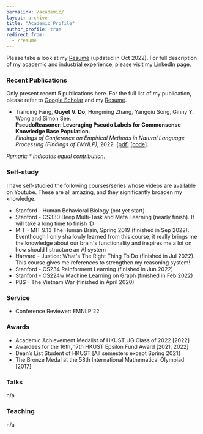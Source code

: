 ```yaml
---
permalink: /academic/
layout: archive
title: "Academic Profile"
author_profile: true
redirect_from:
  - /resume
---
```


Please take a look at my [Resumé](https://dovanquyet.github.io/files/resume.pdf) (updated in Oct 2022). For full description of my academic and industrial experience, please visit my LinkedIn page.
<!-- my [UG Transcript](https://dovanquyet.github.io/files/ugtranscript.pdf). -->


### Recent Publications

Only present recent 5 publications here. For the full list of my publication, please refer to [Google Scholar](https://scholar.google.com/citations?hl=en&user=qaA6SeAAAAAJ) and my [Resumé](https://dovanquyet.github.io/files/resume.pdf).

- Tianqing Fang, **Quyet V. Do**, Hongming Zhang, Yangqiu Song, Ginny Y. Wong and Simon See.\
**PseudoReasoner: Leveraging Pseudo Labels for Commonsense Knowledge Base Population.**\
*Findings of Conference on Empirical Methods in Natural Language Processing (Findings of EMNLP)*, 2022. [\[pdf\]](https://arxiv.org/abs/2210.07988) [\[code\]](https://github.com/HKUST-KnowComp/PseudoReasoner).

_Remark: \* indicates equal contribution._


### Self-study

I have self-studied the following courses/series whose videos are available on Youtube. These are all amazing, and they significantly broaden my knowledge.

- Stanford - Human Behavioral Biology (not yet start)
- Stanford - CS330 Deep Multi-Task and Meta Learning (nearly finish). It will take a long time to finish :D
- MIT - MIT 9.13 The Human Brain, Spring 2019 (finished in Sep 2022). Eventhough I only shallowly learned from this course, it really brings me the knowledge about our brain's functionality and inspires me a lot on how should I structure an AI system
- Harvard - Justice: What's The Right Thing To Do (finished in Jul 2022). This course gives me references to strengthen my reasoning system!
- Stanford - CS234 Reinforment Learning (finished in Jun 2022)
- Stanford - CS224w Machine Learning on Graph (finished in Feb 2022)
- PBS - The Vietnam War (finished in April 2020)


### Service

- Conference Reviewer: EMNLP'22


### Awards

- Academic Achievement Medalist of HKUST UG Class of 2022 [2022]
- Awardees for the 16th, 17th HKUST Epsilon Fund Award [2021, 2022]
- Dean’s List Student of HKUST [All semesters except Spring 2021]
- The Bronze Medal at the 58th International Mathematical Olympiad [2017]


### Talks

n/a


### Teaching

n/a